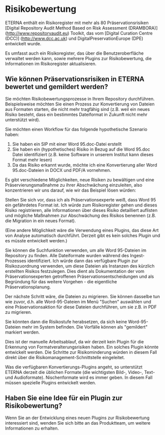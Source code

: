 # Risikobewertung

ETERNA enthält ein Risikoregister mit mehr als 80 Präservationsrisiken [Digital Repository Audit Method Based on Risk Assessment (DRAMBORA)] (http://www.repositoryaudit.eu) Toolkit, das vom [Digital Curation Centre (DCC)] (http://www.dcc.ac.uk) und DigitalPreservationEurope (DPE) entwickelt wurde.

Es umfasst auch ein Risikoregister, das über die Benutzeroberfläche verwaltet werden kann, sowie mehrere Plugins zur Risikobewertung, die Informationen im Risikoregister aktualisieren.

## Wie können Präservationsrisiken in ETERNA bewertet und gemildert werden?

Sie möchten Risikobewertungsprozesse in Ihrem Repository durchführen. Beispielsweise möchten Sie einen Prozess zur Konvertierung von Dateien aus Formaten starten, die nicht mehr tragfähig sind (z.B. weil ein neues Risiko besteht, dass ein bestimmtes Dateiformat in Zukunft nicht mehr unterstützt wird).

Sie möchten einen Workflow für das folgende hypothetische Szenario haben:

1. Sie haben ein SIP mit einer Word 95.doc-Datei erstellt
1. Sie haben ein (hypothetisches) Risiko in Bezug auf die Word 95.doc Datei identifiziert (z.B. keine Software in unserem Institut kann dieses Format mehr lesen)
1. Da das Risiko erkannt wurde, möchte ich eine Konvertierung aller Word 95.doc-Dateien in DOCX und PDF/A vornehmen.

Es gibt verschiedene Möglichkeiten, neue Risiken zu bewältigen und eine Präservierungsmaßnahme zu ihrer Abschwächung einzuleiten, also konzentrieren wir uns darauf, wie wir das Beispiel lösen würden:

Stellen Sie sich vor, dass ich als Präservationsexperte weiß, dass Word 95 ein gefährdetes Format ist. Ich würde zum Risikoregister gehen und dieses Risiko registrieren, alle Informationen über dieses Risiko detailliert auflisten und mögliche Maßnahmen zur Abschwächung des Risikos benennen (z.B. die Migration in ein neues Format).

(Eine andere Möglichkeit wäre die Verwendung eines Plugins, das diese Art von Analyse automatisch durchführt. Derzeit gibt es kein solches Plugin und es müsste entwickelt werden.)

Sie können die Suchfunktion verwenden, um alle Word 95-Dateien im Repository zu finden. Alle Dateiformate wurden während des Ingest-Prozesses identifiziert. Ich würde dann das verfügbare Plugin zur Risikozuordnung verwenden, um diese Dateien als Instanzen des kürzlich erstellten Risikos festzulegen. Dies dient als Dokumentation der vom Präservationsexperten getroffenen Präservationsentscheidungen und als Begründung für das weitere Vorgehen - die eigentliche Präservationsplanung.

Der nächste Schritt wäre, die Dateien zu migrieren. Sie können dasselbe tun wie zuvor, d.h. alle Word-95-Dateien im Menü "Suchen" auswählen und eine Präservationsaktion für diese Dateien durchführen, um sie z.B. in PDF zu migrieren.

Sie könnten dann die Risikostufe herabsetzen, da sich keine Word-95-Dateien mehr im System befinden. Die Vorfälle können als "gemildert" markiert werden.

Dies ist der manuelle Arbeitsablauf, da wir derzeit kein Plugin für die Erkennung von Formatveralterungsrisiken haben. Ein solches Plugin könnte entwickelt werden. Die Schritte zur Risikominderung würden in diesem Fall direkt über die Risikomanagement-Schnittstelle eingeleitet.

Was die verfügbaren Konvertierungs-Plugins angeht, so unterstützt ETERNA derzeit die üblichen Formate (die wichtigsten Bild-, Video-, Text- und Audioformate). Nischenformate wird es immer geben. In diesem Fall müssen spezielle Plugins entwickelt werden.

## Haben Sie eine Idee für ein Plugin zur Risikobewertung?

Wenn Sie an der Entwicklung eines neuen Plugins zur Risikobewertung interessiert sind, wenden Sie sich bitte an das Produktteam, um weitere Informationen zu erhalten.
